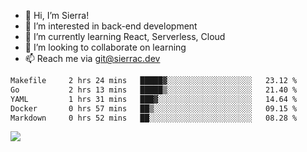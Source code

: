 - 👋 Hi, I’m Sierra!
- 👀 I’m interested in back-end development
- 🌱 I’m currently learning React, Serverless, Cloud
- 💞️ I’m looking to collaborate on learning
- 📫 Reach me via git@sierrac.dev

<!--START_SECTION:waka-->

```txt
Makefile     2 hrs 24 mins   █████▓░░░░░░░░░░░░░░░░░░░   23.12 %
Go           2 hrs 13 mins   █████▒░░░░░░░░░░░░░░░░░░░   21.40 %
YAML         1 hrs 31 mins   ███▓░░░░░░░░░░░░░░░░░░░░░   14.64 %
Docker       0 hrs 57 mins   ██▒░░░░░░░░░░░░░░░░░░░░░░   09.15 %
Markdown     0 hrs 52 mins   ██░░░░░░░░░░░░░░░░░░░░░░░   08.28 %
```

<!--END_SECTION:waka-->


![](https://hit.yhype.me/github/profile?user_id=7351311)

